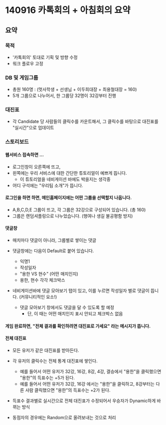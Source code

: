 # 140916 카톡회의 + 아침회의 요약 

## 요약 

### 목적 

* '카톡회의' 토대로 기획 및 방향 수정 
* 워크 플로우 고정 

### DB 및 게임그룹 

* 총원 160명 : (멋사학생 + 선생님 + 이두희대장 + 최용철대장 = 160)
* 5개 그룹으로 나누어서, 한 그룹당 32명이 32강부터 진행 

### 대진표 

* 각 Candidate 당 사람들의 클릭수를 카운트해서, 그 클릭수를 바탕으로 대진표를 "실시간"으로 업데이트 

### 스토리보드 

#### 웹서비스 접속하면 ... 

* 로그인창이 오른쪽에 뜨고, 
* 왼쪽에는 우리 서비스에 대한 간단한 튜토리얼이 예쁘게 뜹니다. 
	* 이 튜토리얼을 네비게이션 바에도 박을지는 생각중 
* 어디 구석에는 "우리팀 소개"가 뜹니다. 

#### 로그인을 하면 하면, 메인홈페이지에는 어떤 그룹을 선택할지 나옵니다. 

* A,B,C,D,E 그룹이 뜨고, 각 그룹은 32강으로 구성되어 있습니다. (총 160)
* 그룹은 랜덤셔플링으로 나누었습니다. (행여나 생길 불공평함 방지)

#### 댓글창 

* 매치마다 댓글이 아니라, 그룹별로 쌓이는 댓글 
* 댓글창에는 다음이 Default로 붙어 있습니다. 
	* 익명1 
	* 작성일자
	* "용한 VS 현수" (어떤 매치인지)
	* 용한, 현수 각각 체크박스 

* 네비게이션바에 댓글 모아보기 탭이 있고, 이를 누르면 작성일자 별로 댓글이 뜹니다. (커뮤니티적인 요소!)
	* 댓글 모아보기 창에서도 댓글을 달 수 있도록 할 예정 
		* 단, 이 때는 어떤 매치인지 표시 안되고 체크박스 없음  

#### 게임 완료하면, "전체 결과를 확인하려면 대진표로 가세요" 라는 메시지가 뜹니다. 


#### 전체 대진표 

* 모든 유저가 같은 대진표를 받아든다. 
* 각 유저의 클릭수는 전체 통계 대진표에 쌓인다. 
	* 예를 들어서 어떤 유저가 32강, 16강, 8강, 4강, 결승에서 "용한"을 클릭했으면 "용한"의 득표수는 +5가 된다. 
	* 예를 들어서 어떤 유저가 32강, 16강 에서는 "용한"을 클릭하고, 8강부터는 다른 사람 클릭했으면 "용한"의 득표수는 +2가 된다. 

* 득표수 결과별로 실시간으로 전체 대진표가 수정되어서 우승자가 Dynamic하게 바뀌는 방식
* 동점자의 경우에는 Random으로 올려보내는 것으로 처리 

